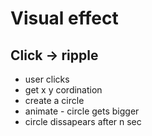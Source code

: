 # Visual effect

## Click -> ripple 

- user clicks
- get x y cordination
- create a circle
- animate - circle gets bigger
- circle dissapears after n sec